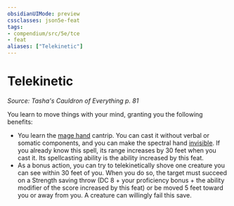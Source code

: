 ```yaml
---
obsidianUIMode: preview
cssclasses: json5e-feat
tags:
- compendium/src/5e/tce
- feat
aliases: ["Telekinetic"]
---
```

# Telekinetic
*Source: Tasha's Cauldron of Everything p. 81*  

You learn to move things with your mind, granting you the following benefits:

- You learn the [mage hand](/3-Mechanics/CLI/spells/mage-hand.md) cantrip. You can cast it without verbal or somatic components, and you can make the spectral hand [invisible](/3-Mechanics/CLI/rules/conditions.md#invisible). If you already know this spell, its range increases by 30 feet when you cast it. Its spellcasting ability is the ability increased by this feat.  
- As a bonus action, you can try to telekinetically shove one creature you can see within 30 feet of you. When you do so, the target must succeed on a Strength saving throw (DC 8 + your proficiency bonus + the ability modifier of the score increased by this feat) or be moved 5 feet toward you or away from you. A creature can willingly fail this save.